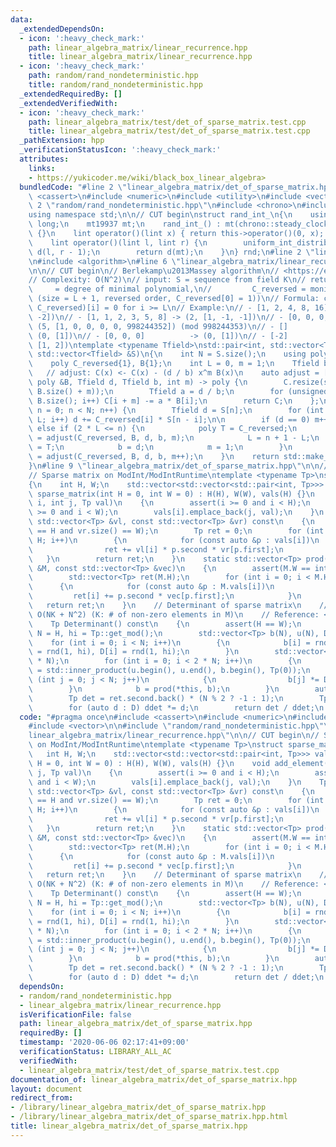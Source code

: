 ```yaml
---
data:
  _extendedDependsOn:
  - icon: ':heavy_check_mark:'
    path: linear_algebra_matrix/linear_recurrence.hpp
    title: linear_algebra_matrix/linear_recurrence.hpp
  - icon: ':heavy_check_mark:'
    path: random/rand_nondeterministic.hpp
    title: random/rand_nondeterministic.hpp
  _extendedRequiredBy: []
  _extendedVerifiedWith:
  - icon: ':heavy_check_mark:'
    path: linear_algebra_matrix/test/det_of_sparse_matrix.test.cpp
    title: linear_algebra_matrix/test/det_of_sparse_matrix.test.cpp
  _pathExtension: hpp
  _verificationStatusIcon: ':heavy_check_mark:'
  attributes:
    links:
    - https://yukicoder.me/wiki/black_box_linear_algebra>
  bundledCode: "#line 2 \"linear_algebra_matrix/det_of_sparse_matrix.hpp\"\n#include\
    \ <cassert>\n#include <numeric>\n#include <utility>\n#include <vector>\n\n#line\
    \ 2 \"random/rand_nondeterministic.hpp\"\n#include <chrono>\n#include <random>\n\
    using namespace std;\n\n// CUT begin\nstruct rand_int_\n{\n    using lint = long\
    \ long;\n    mt19937 mt;\n    rand_int_() : mt(chrono::steady_clock::now().time_since_epoch().count())\
    \ {}\n    lint operator()(lint x) { return this->operator()(0, x); } // [0, x)\n\
    \    lint operator()(lint l, lint r) {\n        uniform_int_distribution<lint>\
    \ d(l, r - 1);\n        return d(mt);\n    }\n} rnd;\n#line 2 \"linear_algebra_matrix/linear_recurrence.hpp\"\
    \n#include <algorithm>\n#line 6 \"linear_algebra_matrix/linear_recurrence.hpp\"\
    \n\n// CUT begin\n// Berlekamp\u2013Massey algorithm\n// <https://en.wikipedia.org/wiki/Berlekamp%E2%80%93Massey_algorithm>\n\
    // Complexity: O(N^2)\n// input: S = sequence from field K\n// return: L     \
    \     = degree of minimal polynomial,\n//         C_reversed = monic min. polynomial\
    \ (size = L + 1, reversed order, C_reversed[0] = 1))\n// Formula: convolve(S,\
    \ C_reversed)[i] = 0 for i >= L\n// Example:\n// - [1, 2, 4, 8, 16]   -> (1, [1,\
    \ -2])\n// - [1, 1, 2, 3, 5, 8] -> (2, [1, -1, -1])\n// - [0, 0, 0, 0, 1]    ->\
    \ (5, [1, 0, 0, 0, 0, 998244352]) (mod 998244353)\n// - []                 ->\
    \ (0, [1])\n// - [0, 0, 0]          -> (0, [1])\n// - [-2]               -> (1,\
    \ [1, 2])\ntemplate <typename Tfield>\nstd::pair<int, std::vector<Tfield>> linear_recurrence(const\
    \ std::vector<Tfield> &S)\n{\n    int N = S.size();\n    using poly = std::vector<Tfield>;\n\
    \    poly C_reversed{1}, B{1};\n    int L = 0, m = 1;\n    Tfield b = 1;\n\n \
    \   // adjust: C(x) <- C(x) - (d / b) x^m B(x)\n    auto adjust = [](poly C, const\
    \ poly &B, Tfield d, Tfield b, int m) -> poly {\n        C.resize(std::max(C.size(),\
    \ B.size() + m));\n        Tfield a = d / b;\n        for (unsigned i = 0; i <\
    \ B.size(); i++) C[i + m] -= a * B[i];\n        return C;\n    };\n\n    for (int\
    \ n = 0; n < N; n++) {\n        Tfield d = S[n];\n        for (int i = 1; i <=\
    \ L; i++) d += C_reversed[i] * S[n - i];\n\n        if (d == 0) m++;\n       \
    \ else if (2 * L <= n) {\n            poly T = C_reversed;\n            C_reversed\
    \ = adjust(C_reversed, B, d, b, m);\n            L = n + 1 - L;\n            B\
    \ = T;\n            b = d;\n            m = 1;\n        }\n        else C_reversed\
    \ = adjust(C_reversed, B, d, b, m++);\n    }\n    return std::make_pair(L, C_reversed);\n\
    }\n#line 9 \"linear_algebra_matrix/det_of_sparse_matrix.hpp\"\n\n// CUT begin\n\
    // Sparse matrix on ModInt/ModIntRuntime\ntemplate <typename Tp>\nstruct sparse_matrix\n\
    {\n    int H, W;\n    std::vector<std::vector<std::pair<int, Tp>>> vals;\n   \
    \ sparse_matrix(int H = 0, int W = 0) : H(H), W(W), vals(H) {}\n    void add_element(int\
    \ i, int j, Tp val)\n    {\n        assert(i >= 0 and i < H);\n        assert(j\
    \ >= 0 and i < W);\n        vals[i].emplace_back(j, val);\n    }\n    Tp eval_bilinear(const\
    \ std::vector<Tp> &vl, const std::vector<Tp> &vr) const\n    {\n        assert(vl.size()\
    \ == H and vr.size() == W);\n        Tp ret = 0;\n        for (int i = 0; i <\
    \ H; i++)\n        {\n            for (const auto &p : vals[i])\n            {\n\
    \                ret += vl[i] * p.second * vr[p.first];\n            }\n     \
    \   }\n        return ret;\n    }\n    static std::vector<Tp> prod(const sparse_matrix<Tp>\
    \ &M, const std::vector<Tp> &vec)\n    {\n        assert(M.W == int(vec.size()));\n\
    \        std::vector<Tp> ret(M.H);\n        for (int i = 0; i < M.H; i++)\n  \
    \      {\n            for (const auto &p : M.vals[i])\n            {\n       \
    \         ret[i] += p.second * vec[p.first];\n            }\n        }\n     \
    \   return ret;\n    }\n    // Determinant of sparse matrix\n    // Complexity:\
    \ O(NK + N^2) (K: # of non-zero elements in M)\n    // Reference: <https://yukicoder.me/wiki/black_box_linear_algebra>\n\
    \    Tp Determinant() const\n    {\n        assert(H == W);\n        const int\
    \ N = H, hi = Tp::get_mod();\n        std::vector<Tp> b(N), u(N), D(N);\n    \
    \    for (int i = 0; i < N; i++)\n        {\n            b[i] = rnd(1, hi), u[i]\
    \ = rnd(1, hi), D[i] = rnd(1, hi);\n        }\n        std::vector<Tp> uMDib(2\
    \ * N);\n        for (int i = 0; i < 2 * N; i++)\n        {\n            uMDib[i]\
    \ = std::inner_product(u.begin(), u.end(), b.begin(), Tp(0));\n            for\
    \ (int j = 0; j < N; j++)\n            {\n                b[j] *= D[j];\n    \
    \        }\n            b = prod(*this, b);\n        }\n        auto ret = linear_recurrence<Tp>(uMDib);\n\
    \        Tp det = ret.second.back() * (N % 2 ? -1 : 1);\n        Tp ddet = 1;\n\
    \        for (auto d : D) ddet *= d;\n        return det / ddet;\n    }\n};\n"
  code: "#pragma once\n#include <cassert>\n#include <numeric>\n#include <utility>\n\
    #include <vector>\n\n#include \"random/rand_nondeterministic.hpp\"\n#include \"\
    linear_algebra_matrix/linear_recurrence.hpp\"\n\n// CUT begin\n// Sparse matrix\
    \ on ModInt/ModIntRuntime\ntemplate <typename Tp>\nstruct sparse_matrix\n{\n \
    \   int H, W;\n    std::vector<std::vector<std::pair<int, Tp>>> vals;\n    sparse_matrix(int\
    \ H = 0, int W = 0) : H(H), W(W), vals(H) {}\n    void add_element(int i, int\
    \ j, Tp val)\n    {\n        assert(i >= 0 and i < H);\n        assert(j >= 0\
    \ and i < W);\n        vals[i].emplace_back(j, val);\n    }\n    Tp eval_bilinear(const\
    \ std::vector<Tp> &vl, const std::vector<Tp> &vr) const\n    {\n        assert(vl.size()\
    \ == H and vr.size() == W);\n        Tp ret = 0;\n        for (int i = 0; i <\
    \ H; i++)\n        {\n            for (const auto &p : vals[i])\n            {\n\
    \                ret += vl[i] * p.second * vr[p.first];\n            }\n     \
    \   }\n        return ret;\n    }\n    static std::vector<Tp> prod(const sparse_matrix<Tp>\
    \ &M, const std::vector<Tp> &vec)\n    {\n        assert(M.W == int(vec.size()));\n\
    \        std::vector<Tp> ret(M.H);\n        for (int i = 0; i < M.H; i++)\n  \
    \      {\n            for (const auto &p : M.vals[i])\n            {\n       \
    \         ret[i] += p.second * vec[p.first];\n            }\n        }\n     \
    \   return ret;\n    }\n    // Determinant of sparse matrix\n    // Complexity:\
    \ O(NK + N^2) (K: # of non-zero elements in M)\n    // Reference: <https://yukicoder.me/wiki/black_box_linear_algebra>\n\
    \    Tp Determinant() const\n    {\n        assert(H == W);\n        const int\
    \ N = H, hi = Tp::get_mod();\n        std::vector<Tp> b(N), u(N), D(N);\n    \
    \    for (int i = 0; i < N; i++)\n        {\n            b[i] = rnd(1, hi), u[i]\
    \ = rnd(1, hi), D[i] = rnd(1, hi);\n        }\n        std::vector<Tp> uMDib(2\
    \ * N);\n        for (int i = 0; i < 2 * N; i++)\n        {\n            uMDib[i]\
    \ = std::inner_product(u.begin(), u.end(), b.begin(), Tp(0));\n            for\
    \ (int j = 0; j < N; j++)\n            {\n                b[j] *= D[j];\n    \
    \        }\n            b = prod(*this, b);\n        }\n        auto ret = linear_recurrence<Tp>(uMDib);\n\
    \        Tp det = ret.second.back() * (N % 2 ? -1 : 1);\n        Tp ddet = 1;\n\
    \        for (auto d : D) ddet *= d;\n        return det / ddet;\n    }\n};\n"
  dependsOn:
  - random/rand_nondeterministic.hpp
  - linear_algebra_matrix/linear_recurrence.hpp
  isVerificationFile: false
  path: linear_algebra_matrix/det_of_sparse_matrix.hpp
  requiredBy: []
  timestamp: '2020-06-06 02:17:41+09:00'
  verificationStatus: LIBRARY_ALL_AC
  verifiedWith:
  - linear_algebra_matrix/test/det_of_sparse_matrix.test.cpp
documentation_of: linear_algebra_matrix/det_of_sparse_matrix.hpp
layout: document
redirect_from:
- /library/linear_algebra_matrix/det_of_sparse_matrix.hpp
- /library/linear_algebra_matrix/det_of_sparse_matrix.hpp.html
title: linear_algebra_matrix/det_of_sparse_matrix.hpp
---
```

